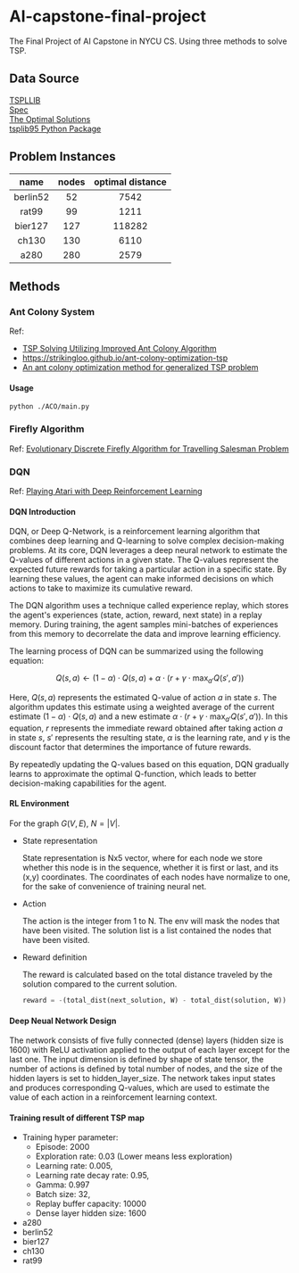 # AI-capstone-final-project
The Final Project of AI Capstone in NYCU CS. Using three methods to solve TSP.

## Data Source

[TSPLLIB](http://comopt.ifi.uni-heidelberg.de/software/TSPLIB95/)  
[Spec](http://comopt.ifi.uni-heidelberg.de/software/TSPLIB95/tsp95.pdf)  
[The Optimal Solutions](http://comopt.ifi.uni-heidelberg.de/software/TSPLIB95/STSP.html)  
[tsplib95 Python Package](https://pypi.org/project/tsplib95/)  


## Problem Instances

| **name** | **nodes** | **optimal distance** |
|:--------:|:---------:|:--------------------:|
| berlin52 |     52    |         7542         |
|  rat99   |    99     |         1211         |
|  bier127 |    127    |       118282         |
|  ch130   |    130    |         6110         |
|   a280   |    280    |         2579         |

## Methods

### Ant Colony System

Ref: 
- [TSP Solving Utilizing Improved Ant Colony Algorithm](https://iopscience.iop.org/article/10.1088/1742-6596/2129/1/012026/pdf)
- https://strikingloo.github.io/ant-colony-optimization-tsp
- [An ant colony optimization method for generalized TSP problem](https://www.sciencedirect.com/science/article/pii/S1002007108002736)

#### Usage

`python ./ACO/main.py`

### Firefly Algorithm

Ref: [Evolutionary Discrete Firefly Algorithm for Travelling Salesman Problem](https://link.springer.com/chapter/10.1007/978-3-642-23857-4_38)

### DQN

Ref: [Playing Atari with Deep Reinforcement Learning](https://arxiv.org/abs/1312.5602)

#### DQN Introduction

DQN, or Deep Q-Network, is a reinforcement learning algorithm that combines deep learning and Q-learning to solve complex decision-making problems. At its core, DQN leverages a deep neural network to estimate the Q-values of different actions in a given state. The Q-values represent the expected future rewards for taking a particular action in a specific state. By learning these values, the agent can make informed decisions on which actions to take to maximize its cumulative reward. 

The DQN algorithm uses a technique called experience replay, which stores the agent's experiences (state, action, reward, next state) in a replay memory. During training, the agent samples mini-batches of experiences from this memory to decorrelate the data and improve learning efficiency.

The learning process of DQN can be summarized using the following equation:

$$
Q(s, a) \leftarrow (1 - \alpha) \cdot Q(s, a) + \alpha \cdot (r + \gamma \cdot \max_{a'} Q(s', a'))
$$

Here, $Q(s, a)$ represents the estimated Q-value of action $a$ in state $s$. The algorithm updates this estimate using a weighted average of the current estimate $(1 - \alpha) \cdot Q(s, a)$ and a new estimate $\alpha \cdot (r + \gamma \cdot \max_{a'} Q(s', a'))$. In this equation, $r$ represents the immediate reward obtained after taking action $a$ in state $s$, $s'$ represents the resulting state, $\alpha$ is the learning rate, and $\gamma$ is the discount factor that determines the importance of future rewards.

By repeatedly updating the Q-values based on this equation, DQN gradually learns to approximate the optimal Q-function, which leads to better decision-making capabilities for the agent.


#### RL Environment
For the graph $G(V, E)$, $N = |V|$.
- State representation
    
    State representation is Nx5 vector, where for each node we store whether this node is in the sequence, whether it is first or last, and its (x,y) coordinates. The coordinates of each nodes have normalize to one, for the sake of convenience of training neural net.

- Action

    The action is the integer from 1 to N. The env will mask the nodes that have been visited. The solution list is a list contained the nodes that have been visited.

- Reward definition

    The reward is calculated based on the total distance traveled by the solution compared to the current solution.
    ```python
    reward = -(total_dist(next_solution, W) - total_dist(solution, W))
    ```

#### Deep Neual Network Design
 The network consists of five fully connected (dense) layers (hidden size is 1600) with ReLU activation applied to the output of each layer except for the last one. The input dimension is defined by shape of state tensor, the number of actions is defined by total number of nodes, and the size of the hidden layers is set to hidden_layer_size. The network takes input states and produces corresponding Q-values, which are used to estimate the value of each action in a reinforcement learning context.

#### Training result of different TSP map
- Training hyper parameter:
    - Episode: 2000
    - Exploration rate: 0.03 (Lower means less exploration)
    - Learning rate: 0.005,
    - Learning rate decay rate: 0.95,
    - Gamma: 0.997
    - Batch size: 32,
    - Replay buffer capacity: 10000
    - Dense layer hidden size: 1600
- a280
- berlin52
- bier127
- ch130
- rat99
